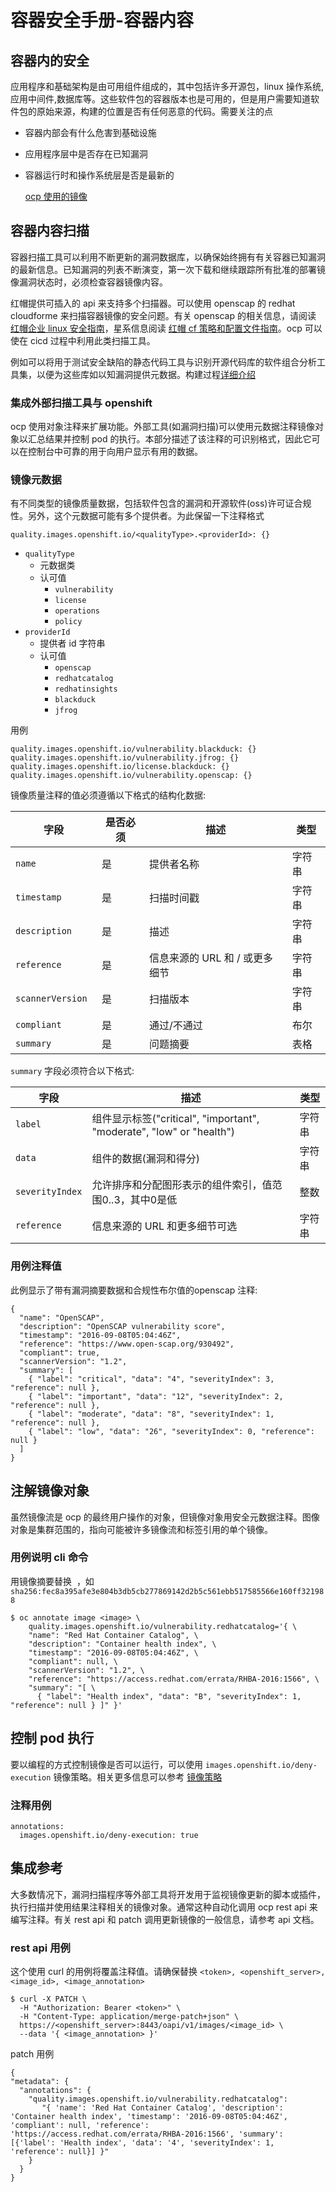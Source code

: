 # 容器安全手册-容器内容
## 容器内的安全
应用程序和基础架构是由可用组件组成的，其中包括许多开源包，linux 操作系统,应用中间件,数据库等。这些软件包的容器版本也是可用的，但是用户需要知道软件包的原始来源，构建的位置是否有任何恶意的代码。需要关注的点

- 容器内部会有什么危害到基础设施
- 应用程序层中是否存在已知漏洞
- 容器运行时和操作系统层是否是最新的

	[ocp 使用的镜像](https://docs.openshift.org/3.6/using_images/index.html#using-images-index)
	
## 容器内容扫描
容器扫描工具可以利用不断更新的漏洞数据库，以确保始终拥有有关容器已知漏洞的最新信息。已知漏洞的列表不断演变，第一次下载和继续跟踪所有批准的部署镜像漏洞状态时，必须检查容器镜像内容。

红帽提供可插入的 api 来支持多个扫描器。可以使用 openscap 的 redhat cloudforme 来扫描容器镜像的安全问题。有关 openscap 的相关信息，请阅读 [红帽企业 linux 安全指南](https://access.redhat.com/documentation/en-US/Red_Hat_Enterprise_Linux/7/html/Security_Guide/chap-Compliance_and_Vulnerability_Scanning.html)，星系信息阅读 [红帽 cf 策略和配置文件指南](https://access.redhat.com/documentation/en-us/red_hat_cloudforms/4.2/html-single/policies_and_profiles_guide/#openscap)。ocp 可以使在 cicd 过程中利用此类扫描工具。

例如可以将用于测试安全缺陷的静态代码工具与识别开源代码库的软件组合分析工具集，以便为这些库如以知漏洞提供元数据。构建过程[详细介绍](https://docs.openshift.org/3.6/security/build_process.html#security-build)
### 集成外部扫描工具与 openshift 
ocp 使用对象注释来扩展功能。外部工具(如漏洞扫描)可以使用元数据注释镜像对象以汇总结果并控制 pod 的执行。本部分描述了该注释的可识别格式，因此它可以在控制台中可靠的用于向用户显示有用的数据。
### 镜像元数据
有不同类型的镜像质量数据，包括软件包含的漏洞和开源软件(oss)许可证合规性。另外，这个元数据可能有多个提供者。为此保留一下注释格式

	quality.images.openshift.io/<qualityType>.<providerId>: {}

- `qualityType`
	- 元数据类
	- 认可值
		- `vulnerability`
		- `license`
		- `operations`
		- `policy`
- `providerId `
	- 提供者 id 字符串
	- 认可值
		- `openscap`
		- `redhatcatalog`
		- `redhatinsights`
		- `blackduck`
		- `jfrog` 

用例

```
quality.images.openshift.io/vulnerability.blackduck: {}
quality.images.openshift.io/vulnerability.jfrog: {}
quality.images.openshift.io/license.blackduck: {}
quality.images.openshift.io/vulnerability.openscap: {}
```

镜像质量注释的值必须遵循以下格式的结构化数据:

字段|是否必须|描述|类型
---|---|---|---
`name`|是|提供者名称|字符串
`timestamp `|是|扫描时间戳|字符串
`description`|是|描述|字符串
`reference`|是|信息来源的 URL 和 / 或更多细节|字符串
`scannerVersion `|是|扫描版本|字符串
`compliant `|是|通过/不通过|布尔
`summary `|是|问题摘要|表格

`summary` 字段必须符合以下格式:

字段|描述|类型
---|---|---
`label`|组件显示标签("critical", "important", "moderate", "low" or "health") |字符串
`data`|组件的数据(漏洞和得分)|字符串
`severityIndex`|允许排序和分配图形表示的组件索引，值范围0..3，其中0是低|整数
`reference`|信息来源的 URL 和更多细节可选|字符串

### 用例注释值
此例显示了带有漏洞摘要数据和合规性布尔值的openscap 注释:

```
{
  "name": "OpenSCAP",
  "description": "OpenSCAP vulnerability score",
  "timestamp": "2016-09-08T05:04:46Z",
  "reference": "https://www.open-scap.org/930492",
  "compliant": true,
  "scannerVersion": "1.2",
  "summary": [
    { "label": "critical", "data": "4", "severityIndex": 3, "reference": null },
    { "label": "important", "data": "12", "severityIndex": 2, "reference": null },
    { "label": "moderate", "data": "8", "severityIndex": 1, "reference": null },
    { "label": "low", "data": "26", "severityIndex": 0, "reference": null }
  ]
}
```
## 注解镜像对象
虽然镜像流是 ocp 的最终用户操作的对象，但镜像对象用安全元数据注释。图像对象是集群范围的，指向可能被许多镜像流和标签引用的单个镜像。
### 用例说明 cli 命令
用镜像摘要替换 <image> ，如 `sha256:fec8a395afe3e804b3db5cb277869142d2b5c561ebb517585566e160ff321988`

```
$ oc annotate image <image> \
    quality.images.openshift.io/vulnerability.redhatcatalog='{ \
    "name": "Red Hat Container Catalog", \
    "description": "Container health index", \
    "timestamp": "2016-09-08T05:04:46Z", \
    "compliant": null, \
    "scannerVersion": "1.2", \
    "reference": "https://access.redhat.com/errata/RHBA-2016:1566", \
    "summary": "[ \
      { "label": "Health index", "data": "B", "severityIndex": 1, "reference": null } ]" }'
```
## 控制 pod 执行
要以编程的方式控制镜像是否可以运行，可以使用 `images.openshift.io/deny-execution` 镜像策略。相关更多信息可以参考 [镜像策略](https://docs.openshift.org/3.6/admin_guide/image_policy.html#admin-guide-image-policy)
### 注释用例
```
annotations:
  images.openshift.io/deny-execution: true
```
## 集成参考
大多数情况下，漏洞扫描程序等外部工具将开发用于监视镜像更新的脚本或插件，执行扫描并使用结果注释相关的镜像对象。通常这种自动化调用 ocp rest api 来编写注释。有关 rest api 和 patch 调用更新镜像的一般信息，请参考 api 文档。
### rest api 用例
这个使用 curl 的用例将覆盖注释值。请确保替换 `<token>, <openshift_server>, <image_id>, <image_annotation>`

```
$ curl -X PATCH \
  -H "Authorization: Bearer <token>" \
  -H "Content-Type: application/merge-patch+json" \
  https://<openshift_server>:8443/oapi/v1/images/<image_id> \
  --data '{ <image_annotation> }'
```
patch 用例

```
{
"metadata": {
  "annotations": {
    "quality.images.openshift.io/vulnerability.redhatcatalog":
       "{ 'name': 'Red Hat Container Catalog', 'description': 'Container health index', 'timestamp': '2016-09-08T05:04:46Z', 'compliant': null, 'reference': 'https://access.redhat.com/errata/RHBA-2016:1566', 'summary': [{'label': 'Health index', 'data': '4', 'severityIndex': 1, 'reference': null}] }"
    }
  }
}
```		